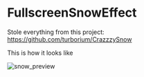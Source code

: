 # FullscreenSnowEffect

Stole everything from this project: https://github.com/turborium/CrazzzySnow

This is how it looks like

![snow_preview](https://user-images.githubusercontent.com/87480878/209482588-071430b3-2533-4a53-92e6-b7e328226329.gif)
